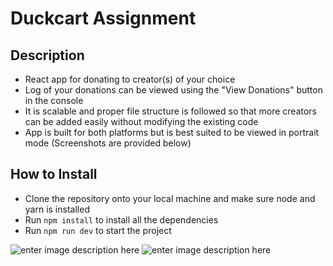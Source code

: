 # Duckcart Assignment

## Description

- React app for donating to creator(s) of your choice
- Log of your donations can be viewed using the "View Donations" button in the console
- It is scalable and proper file structure is followed so that more creators can be added easily without modifying the existing code
- App is built for both platforms but is best suited to be viewed in portrait mode
  (Screenshots are provided below)

## How to Install

- Clone the repository onto your local machine and make sure node and yarn is installed
- Run `npm install` to install all the dependencies
- Run `npm run dev` to start the project

![enter image description here](https://i.ibb.co/r4v1mgw/Screenshot-2022-10-12-at-7-53-52-AM.png)
![enter image description here](https://i.ibb.co/4YDJmfC/Screenshot-2022-10-12-at-7-54-35-AM.png)
